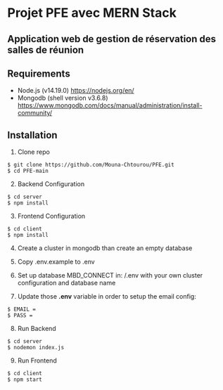 # Projet PFE avec MERN Stack
## Application web de gestion de réservation des salles de réunion

## Requirements 
* Node.js (v14.19.0) https://nodejs.org/en/
* Mongodb (shell version v3.6.8) https://www.mongodb.com/docs/manual/administration/install-community/

## Installation
1. Clone repo
```
$ git clone https://github.com/Mouna-Chtourou/PFE.git
$ cd PFE-main
```
2. Backend Configuration
```
$ cd server
$ npm install
```

3. Frontend Configuration
```
$ cd client
$ npm install
```
4. Create a cluster in mongodb than create an empty database

5. Copy .env.example to .env
6. Set up database MBD_CONNECT in: /.env with your own cluster configuration and database name
7. Update those **.env** variable in order to setup the email config:
```
$ EMAIL = 
$ PASS =

 ```

8. Run Backend
```
$ cd server
$ nodemon index.js
```
9. Run Frontend
```
$ cd client
$ npm start
```